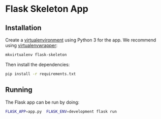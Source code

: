 # Flask Skeleton App

## Installation
Create a [virtualenvironment](https://virtualenv.pypa.io/en/latest/) using Python 3 for the app. We recommend using 
[virtualenvwrapper](https://virtualenvwrapper.readthedocs.io/en/latest/):
```bash
mkvirtualenv flask-skeleton
```
Then install the dependencies:
```bash
pip install -r requirements.txt
```
## Running
The Flask app can be run by doing:
```bash
FLASK_APP=app.py  FLASK_ENV=development flask run
```

